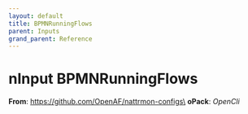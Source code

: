 ```yaml
---
layout: default
title: BPMNRunningFlows
parent: Inputs
grand_parent: Reference
---
```

# nInput BPMNRunningFlows

**From**: https://github.com/OpenAF/nattrmon-configs\
**oPack**: _OpenCli_